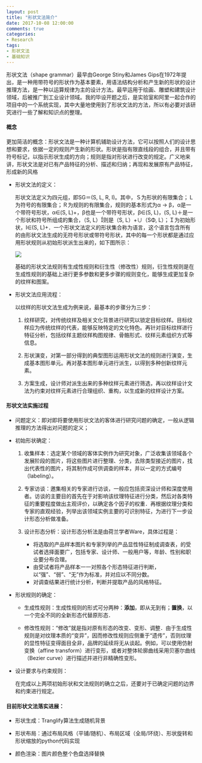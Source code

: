 ```yaml
---
layout: post
title: "形状文法简介"
date: 2017-10-08 12:00:00
comments: true
categories: 
- Research
tags:
- 形状文法
- 基础知识
---
```


形状文法（shape grammar）最早由George Stiny和James Gips在1972年提出，是一种用带符号的形状作为基本要素，用语法结构分析和产生新的形状的设计推理方法，是一种以运算规律为主的设计方法。最早运用于绘画、雕塑和建筑设计领域，后被推广到工业设计领域。我的毕设开题之后，是实验室和阿里一起合作的项目中的一个系统实现，其中大量地使用到了形状文法的方法，所以有必要对该研究进行一些了解和知识点的整理。

<!-- more -->

#### 概念

更加简洁的概念：形状文法是一种计算机辅助设计方法，它可以按照人们的设计思想和要求，依据一定的规则产生新的形状。形状是指有限直线段的组合，并且带有符号标记，以指示形状生成的方向；规则是指对形状进行改变的规定。广义地来讲，形状文法是对已有产品特征的分析、描述和归纳；再现和发展原有产品特征，形成新的风格

- 形状文法的定义：

    形状文法定义为四元组，即SG＝(S, L, R, I)。其中，Ｓ为形状的有限集合；Ｌ为符号的有限集合；Ｒ为规则的有限集合，规则的基本形式为α → β，α是一个带符号形状，α∈(S, L)+，β也是一个带符号形状，β∈(S, L)，(S, L)＋是一个形状和符号所组成的集合，（S, L）则是（S, L）+∪（SΦ, L）；Ｉ为初始形状，I∈(S, L)+．一个形状文法定义的形状集合称为语言，这个语言包含所有的由形状文法生成的无符号形状或带符号形状，其中的每一个形状都是通过应用形状规则从初始形状派生出来的，如下图所示：
    
    ![](https://img.alicdn.com/imgextra/i3/O1CN01x8tVcl1G7qyHzKkRn_!!6000000000576-0-tps-1566-1204.jpg)
    
    基础的形状文法规则有生成性规则和衍生性（修改性）规则，衍生性规则是在生成性规则的基础上进行更多参数和更多步骤的规则变化，能够生成更加复杂的纹样和图案。

- 形状文法应用流程：

    以纹样的形状文法生成为例来说，最基本的步骤分为三步：
        
    1. 纹样研究，对传统纹样及相关文化背景进行研究以锁定目标纹样。目标纹样应为传统纹样的代表，能够反映特定的文化特色。再针对目标纹样进行特征分析，包括纹样主题纹样构图规律、骨骼形式、纹样元素组织方式等信息。
        
    2. 形状演变，对第一部分得到的典型图形运用形状文法的规则进行演变，生成基本图形单元。再对基本图形单元进行派生，以得到多种创新纹样元素。
        
    3. 方案生成，设计师对派生出来的多种纹样元素进行筛选，再以纹样设计文法为约束对纹样元素进行合理组织、重构，以生成新的纹样设计方案。
        
#### 形状文法实施过程

- 问题定义：即对即将要使用形状文法的客体进行研究问题的确定，一般从逻辑推理的方法得出对问题的定义；

- 初始形状确定：

    1. 收集样本：选定某个领域的客体实例作为研究对象，广泛收集该领域各个发展阶段的图片，将这些图片进行整理、分类，去除类型接近的图片，找出代表性的图片，将其制作成可供调查的样本，并以一定的方式编号（labeling）。
    
    2. 专家访谈：邀集相关的专家进行访谈，一般应包括资深设计师和深度使用者。访谈的主要目的首先在于对影响该纹理特征进行分类，然后对各类特征的重要程度做出主观评价，以确定各个因子的权重．再根据纹理分类和专家的直观经验，列举出该领域实例主要的可识别特征，为进行下一步设计形态分析做准备。
    
    3. 设计形态分析：设计形态分析法是由荷兰学者Ware，具体过程是：
        
        - 将选取的产品样本图片和专家列举的产品显性特征制成调查表，的受试者选择面要广，包括专家、设计师、一般用户等，年龄、性别和职业要分布合理。
        - 由受试者将产品样本一一对照各个形态特征进行判断，以“强”、“弱”、“无”作为标准，并对应以不同分数。
        - 对调查结果进行统计分析，判断并提取产品的风格特征。

- 形状规则的确定：

    - 生成性规则：生成性规则的形式可分两种：**添加**，即从无到有；**置换**，以一个完全不同的全新形态代替原形态．

    - 修改性规则：“修改”就是指对原有形态的改变、变形、调整．由于生成性规则是对纹理本质的“变异”，因而修改性规则应侧重于“遗传”，否则纹理的显性特征变得面目全非，品牌的延续将无从谈起。例如，可以使用仿射变换（affine transform）进行变形，或者对整体轮廓曲线采用贝塞尔曲线（Bezier curve）进行描述并进行非精确性变形。
    
- 设计要求与约束规则：
    
    在完成以上两项初始形状和文法规则的确立之后，还要对于已确定问题的边界和约束进行规定。
    
#### 目前形状文法落实进展：

- 形状生成：Tranglify算法生成随机背景

- 形状布局：通过布局风格（平铺/随机）、布局区域（全局/环绕）、形状旋转和形状缩放的python代码实现

- 颜色渲染：图片颜色整个色盘选择替换